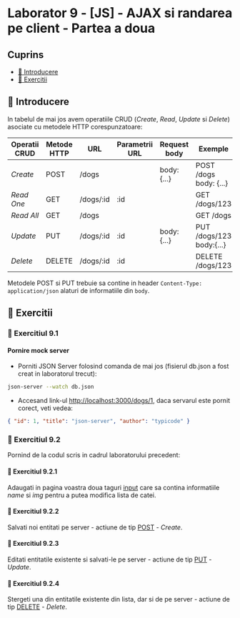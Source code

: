 # Laborator 9 - [JS] - AJAX si randarea pe client - Partea a doua

## Cuprins

- [🦉 Introducere](#-Introducere)
- [🎢 Exercitii](##-Exercitii)

## 🦉 Introducere

In tabelul de mai jos avem operatiile CRUD (_Create_, _Read_, _Update_ si _Delete_) asociate cu metodele HTTP corespunzatoare:

| Operatii CRUD  | Metode HTTP | URL       | Parametrii URL | Request body | Exemple                  |
| -------------- | ----------- | --------- | -------------- | ------------ | ------------------------ |
| _Create_       | POST        | /dogs     |                | body: {...}  | POST /dogs body: {...}   |
| _Read One_     | GET         | /dogs/:id | :id            |              | GET /dogs/123            |
| _Read All_     | GET         | /dogs     |                |              | GET /dogs                |
| _Update_       | PUT         | /dogs/:id | :id            | body: {...}  | PUT /dogs/123 body:{...} |
| _Delete_       | DELETE      | /dogs/:id | :id            |              | DELETE /dogs/123         |

Metodele POST si PUT trebuie sa contine in header `Content-Type: application/json` alaturi de informatiile din `body`.

## 🎢 Exercitii

### 💪 Exercitiul 9.1

#### Pornire mock server

- Porniti JSON Server folosind comanda de mai jos (fisierul db.json a fost creat in laboratorul trecut):

```bash
json-server --watch db.json
```

- Accesand link-ul [http://localhost:3000/dogs/1](http://localhost:3000/dogs/1), daca servarul este pornit corect, veti vedea:

```json
{ "id": 1, "title": "json-server", "author": "typicode" }
```

### 💪 Exercitiul 9.2

Pornind de la codul scris in cadrul laboratorului precedent:

#### 💪 Exercitiul 9.2.1

Adaugati in pagina voastra doua taguri [input](https://www.w3schools.com/tags/tag_input.asp) care sa contina informatiile _name_ si _img_ pentru a putea modifica lista de catei.

#### 💪 Exercitiul 9.2.2

Salvati noi entitati pe server - actiune de tip [POST](https://restfulapi.net/http-methods/#post) - _Create_.

#### 💪 Exercitiul 9.2.3

Editati entitatile existente si salvati-le pe server - actiune de tip [PUT](https://restfulapi.net/http-methods/#put) - _Update_.

#### 💪 Exercitiul 9.2.4

Stergeti una din entitatile existente din lista, dar si de pe server - actiune de tip [DELETE](https://restfulapi.net/http-methods/#delete) - _Delete_.
